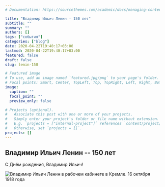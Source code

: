 ```yaml
---
# Documentation: https://sourcethemes.com/academic/docs/managing-content/

title: "Владимир Ильич Ленин - 150 лет"
subtitle: ""
summary: ""
authors: []
tags: ["события"]
categories: ["blog"]
date: 2020-04-22T19:40:17+03:00
lastmod: 2020-04-22T19:40:17+03:00
featured: false
draft: false
slug: lenin-150

# Featured image
# To use, add an image named `featured.jpg/png` to your page's folder.
# Focal points: Smart, Center, TopLeft, Top, TopRight, Left, Right, BottomLeft, Bottom, BottomRight.
image:
  caption: ""
  focal_point: ""
  preview_only: false

# Projects (optional).
#   Associate this post with one or more of your projects.
#   Simply enter your project's folder or file name without extension.
#   E.g. `projects = ["internal-project"]` references `content/project/deep-learning/index.md`.
#   Otherwise, set `projects = []`.
projects: []
---
```


## Владимир Ильич Ленин -- 150 лет

С Днём рождения, Владимир Ильич!

![Владимир Ильич Ленин в рабочем кабинете в Кремле. 16 октября 1918 года](/img/2020/04/lenin-kreml.jpg "Владимир Ильич Ленин в рабочем кабинете в Кремле. 16 октября 1918 года")

<!--more-->
